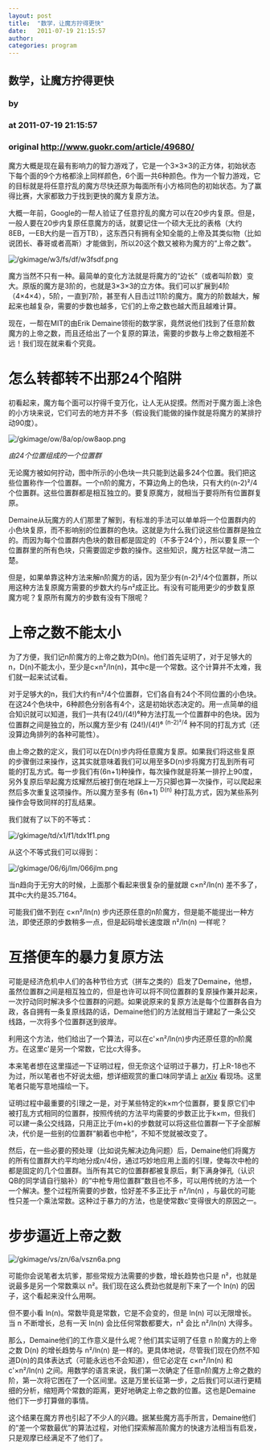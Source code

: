 ```yaml
---
layout: post
title:  "数学，让魔方拧得更快"
date:   2011-07-19 21:15:57
author: 
categories: program
---
```


## 数学，让魔方拧得更快
### by 
### at 2011-07-19 21:15:57
### original <http://www.guokr.com/article/49680/>

<div>
<p>魔方大概是现在最有影响力的智力游戏了，它是一个3×3×3的正方体，初始状态下每个面的9个方格都涂上同样颜色，6个面一共6种颜色。作为一个智力游戏，它的目标就是将任意拧乱的魔方尽快还原为每面所有小方格同色的初始状态。为了赢得比赛，大家都致力于找到更快的魔方复原方法。</p>
<p>大概一年前，Google的一帮人验证了任意拧乱的魔方可以在20步内复原。但是，一般人要在20步内复原任意魔方的话，就要记住一个硕大无比的表格（大约8EB，一EB大约是一百万TB），这东西只有拥有全知全能的上帝及其类似物（比如说团长、春哥或者高斯）才能做到，所以20这个数又被称为魔方的“上帝之数”。</p>
<img alt="/gkimage/w3/fs/df/w3fsdf.png" src="http://www.guokr.com/gkimage/w3/fs/df/w3fsdf.png">
<p>魔方当然不只有一种。最简单的变化方法就是将魔方的“边长”（或者叫阶数）变大。原版的魔方是3阶的，也就是3×3×3的立方体。我们可以扩展到4阶（4×4×4），5阶，一直到7阶，甚至有人目击过11阶的魔方。魔方的阶数越大，解起来也越复杂，需要的步数也越多，它们的上帝之数也越大而且越难计算。</p>
<p>现在，一帮在MIT的由Erik Demaine领衔的数学家，竟然说他们找到了任意阶数魔方的上帝之数，而且还给出了一个复原的算法，需要的步数与上帝之数相差不远！我们现在就来看个究竟。</p>
<div>
<h1>怎么转都转不出那24个陷阱</h1>
<p>初看起来，魔方每个面可以拧得千变万化，让人无从捉摸。然而对于魔方面上涂色的小方块来说，它们可去的地方并不多（假设我们能做的操作就是将魔方的某排拧动90度）。</p>
<img alt="/gkimage/ow/8a/op/ow8aop.png" src="http://www.guokr.com/gkimage/ow/8a/op/ow8aop.png">
<p><em>由24个位置组成的一个位置群</em></p>
<p>无论魔方被如何拧动，图中所示的小色块一共只能到达最多24个位置。我们把这些位置称作一个位置群。一个n阶的魔方，不算边角上的色块，只有大约(n-2)²/4个位置群。这些位置群都是相互独立的。要复原魔方，就相当于要将所有位置群复原。</p>
<p>Demaine从玩魔方的人们那里了解到，有标准的手法可以单单将一个位置群内的小色块复原，而不影响别的位置群的色块。这就是为什么我们说这些位置群是独立的。而因为每个位置群内色块的数目都是固定的（不多于24个），所以要复原一个位置群里的所有色块，只需要固定步数的操作。这些知识，魔方社区早就一清二楚。</p>
<p>但是，如果单靠这种方法来解n阶魔方的话，因为至少有(n-2)²/4个位置群，所以用这种方法复原魔方需要的步数大约与n²成正比。有没有可能用更少的步数复原魔方呢？复原所有魔方的步数有没有下限呢？</p>
</div>
<div>
<h1>上帝之数不能太小</h1>
<p>为了方便，我们记n阶魔方的上帝之数为D(n)。他们首先证明了，对于足够大的n，D(n)不能太小，至少是c×n²/ln(n)，其中c是一个常数。这个计算并不太难，我们就一起来试试看。</p>
<p>对于足够大的n，我们大约有n²/4个位置群，它们各自有24个不同位置的小色块。在这24个色块中，6种颜色分别各有4个，这是初始状态决定的。用一点简单的组合知识就可以知道，我们一共有(24!)/(4!)⁶种方法打乱一个位置群中的色块。因为位置群之间是独立的，所以魔方至少有 (24!)/(4!)⁶ <sup>(n-2)²/4</sup> 种不同的打乱方式（还没算边角排列的各种可能性）。</p>
<p>由上帝之数的定义，我们可以在D(n)步内将任意魔方复原。如果我们将这些复原的步骤倒过来操作，这其实就意味着我们可以用至多D(n)步将魔方打乱到所有可能的打乱方式。每一步我们有(6n+1)种操作，每次操作就是将某一排拧上90度，另外复原后举起魔方炫耀然后被打倒在地踩上一万只脚也算一次操作，可以爬起来然后多次重复这项操作。所以魔方至多有 (6n+1) <sup>D(n)</sup> 种打乱方式，因为某些系列操作会导致同样的打乱结果。</p>
<p>我们就有了以下的不等式：</p>
<img alt="/gkimage/td/x1/f1/tdx1f1.png" src="http://www.guokr.com/gkimage/td/x1/f1/tdx1f1.png">
<p>从这个不等式我们可以得到：</p>
<img alt="/gkimage/06/6j/lm/066jlm.png" src="http://www.guokr.com/gkimage/06/6j/lm/066jlm.png">
<p>当n趋向于无穷大的时候，上面那个看起来很复杂的量就跟 c×n²/ln(n) 差不多了，其中c大约是35.7164。</p>
<p>可能我们做不到在 c×n²/ln(n) 步内还原任意的n阶魔方，但是能不能提出一种方法，即使还原的步数稍多一点，但是起码增长速度跟 n²/ln(n) 一样呢？</p>
</div>
<div>
<h1>互搭便车的暴力复原方法</h1>
<p>可能是经济危机中人们的各种节俭方式（拼车之类的）启发了Demaine，他想，虽然位置群之间是相互独立的，但是也许可以将不同位置群的复原操作兼并起来，一次拧动同时解决多个位置群的问题。如果说原来的复原方法是每个位置群各自为政，各自拥有一条复原线路的话，Demaine他们的方法就相当于建起了一条公交线路，一次将多个位置群送到彼岸。</p>
<p>利用这个方法，他们给出了一个算法，可以在c'×n²/ln(n)步内还原任意的n阶魔方。在这里c'是另一个常数，它比c大得多。</p>
<p>本来笔者想在这里描述一下证明过程，但无奈这个证明过于暴力，打上R-18也不为过，所以笔者也不好说太细，想详细观赏的重口味同学请上 <a href="http://arxiv.org/abs/1106.5736v1">arXiv</a> 看现场。这里笔者只能写意地描绘一下。</p>
<p>证明过程中最重要的引理之一是，对于某些特定的k×m个位置群，要复原它们中被打乱方式相同的位置群，按照传统的方法平均需要的步数正比于k×m，但我们可以建一条公交线路，只用正比于(m+k)的步数就可以将这些位置群一下子全部解决，代价是一些别的位置群“躺着也中枪”，不知不觉就被改变了。</p>
<p>然后，在一些必要的预处理（比如说先解决边角问题）后，Demaine他们将魔方的所有位置群大约平均地分成n/4份，通过巧妙地应用上面的引理，使每次中枪的都是固定的几个位置群。当所有其它的位置群都被复原后，剩下满身弹孔（认识QB的同学请自行脑补）的“中枪专用位置群”数目也不多，可以用传统的方法一个一个解决。整个过程所需要的步数，恰好差不多正比于 n²/ln(n) ，与最优的可能性只差一个乘法常数。这种过于暴力的方法，也是使常数c'变得很大的原因之一。</p>
</div>
<div>
<h1>步步逼近上帝之数</h1>
<img alt="/gkimage/vs/zn/6a/vszn6a.png" src="http://www.guokr.com/gkimage/vs/zn/6a/vszn6a.png">
<p>可能你会说笔者太坑爹，那些常规方法需要的步数，增长趋势也只是 n²，也就是说最多是另一个常数乘以 n²。我们现在这么费劲也就是削下来了一个 ln(n) 的因子，这个看起来没什么用啊。</p>
<p>但不要小看 ln(n)。常数毕竟是常数，它是不会变的，但是 ln(n) 可以无限增长。当 n 不断增长，总有一天 ln(n) 会比任何常数都要大，n² 会比 n²/ln(n) 大得多。</p>
<p>那么，Demaine他们的工作意义是什么呢？他们其实证明了任意 n 阶魔方的上帝之数 D(n) 的增长趋势与 n²/ln(n) 是一样的。更具体地说，尽管我们现在仍然不知道D(n)的具体表达式（可能永远也不会知道），但它必定在 c×n²/ln(n) 和 c'×n²/ln(n) 之间。用数学的语言来说，我们第一次确定了任意n阶魔方上帝之数的阶，第一次将它困在了一个区间里。这是万里长征第一步，之后我们可以进行更精细的分析，缩短两个常数的距离，更好地确定上帝之数的位置。这也是Demaine他们下一步打算做的事情。</p>
<p>这个结果在魔方界也引起了不少人的兴趣。据某些魔方高手所言，Demaine他们的“差一个常数最优”的算法过程，对他们探索解高阶魔方的快速方法相当有启发，只是观摩已经满足不了他们了。</p>
</div>
</div>